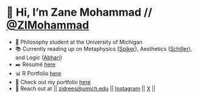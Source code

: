 # 👋 Hi, I’m Zane Mohammad // [@ZIMohammad](https://zimohammad.github.io/ZIMDocs/)
- 🌱 Philosophy student at the University of Michigan
- 📚 Currently reading up on Metaphysics ([Spiker](https://www.tabahresearch.org/publications/things-as-they-are-nafs-el-amr-the-metaphysical-foundations-of-objective-truth#)), Aesthetics ([Schiller](https://openspaceofdemocracy.wordpress.com/wp-content/uploads/2017/03/letters-on-the-aesthetic-education-of-man.pdf)), and Logic ([Abhari](https://archive.org/details/introductiontologic_202002/page/n1/mode/2up))
- ✒️ Resumé [here](https://zimohammad.github.io/ZIMDocs/Resume.pdf)
- 📊 R Portfolio [here](https://zimohammad.github.io/LING-343/)
- 🎨 Check out my portfolio [here](https://zimohammad.github.io/ZIMDocs/)
- 📨 Reach out at  || <zidrees@umich.edu> || [Instagram](https://www.instagram.com/zaneimohammad/) || [X](https://x.com/ZIdreesM) ||
